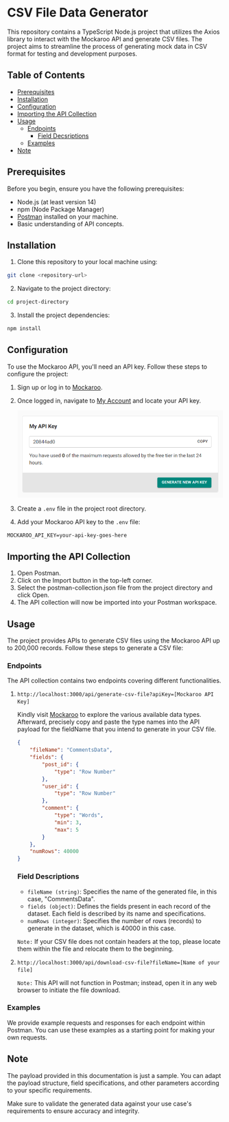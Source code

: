 # CSV File Data Generator
This repository contains a TypeScript Node.js project that utilizes the Axios library to interact with the Mockaroo API and generate CSV files. The project aims to streamline the process of generating mock data in CSV format for testing and development purposes.

## Table of Contents
- [Prerequisites](#prerequisites)
- [Installation](#installation)
- [Configuration](#configuration)
- [Importing the API Collection](#importing-the-api-collection)
- [Usage](#usage)
    - [Endpoints](#endpoints)
        - [Field Decsriptions](#field-descriptions)
    - [Examples](#examples)
- [Note](#note)

## Prerequisites
Before you begin, ensure you have the following prerequisites:

- Node.js (at least version 14)
- npm (Node Package Manager)
- [Postman](https://www.postman.com/downloads/) installed on your machine.
- Basic understanding of API concepts.

## Installation
1. Clone this repository to your local machine using:
```bash
git clone <repository-url>
```
2. Navigate to the project directory:
```bash 
cd project-directory
```
3. Install the project dependencies:
```bash
npm install
```

## Configuration
To use the Mockaroo API, you'll need an API key. Follow these steps to configure the project:

1. Sign up or log in to [Mockaroo](https://mockaroo.com/sign-in).
2. Once logged in, navigate to [My Account](https://mockaroo.com/myaccount) and locate your API key.

    ![Mockaroo API Key](image.png)

3. Create a `.env` file in the project root directory.
4. Add your Mockaroo API key to the `.env` file:
```
MOCKAROO_API_KEY=your-api-key-goes-here
```

## Importing the API Collection
1. Open Postman.
2. Click on the Import button in the top-left corner.
3. Select the postman-collection.json file from the project directory and click Open.
4. The API collection will now be imported into your Postman workspace.

## Usage
The project provides APIs to generate CSV files using the Mockaroo API up to 200,000 records. Follow these steps to generate a CSV file:

### Endpoints
The API collection contains two endpoints covering different functionalities. 

1. `http://localhost:3000/api/generate-csv-file?apiKey=[Mockaroo API Key]`

    Kindly visit [Mockaroo](https://mockaroo.com/) to explore the various available data types. Afterward, precisely copy and paste the type names into the API payload for the fieldName that you intend to generate in your CSV file.

    ```json
    {
        "fileName": "CommentsData",
        "fields": {
            "post_id": {
                "type": "Row Number"
            },
            "user_id": {
                "type": "Row Number"
            },
            "comment": {
                "type": "Words",
                "min": 3,
                "max": 5
            }
        },
        "numRows": 40000
    }
    ```

    ### Field Descriptions
    - `fileName (string)`: Specifies the name of the generated file, in this case, "CommentsData".
    - `fields (object)`: Defines the fields present in each record of the dataset. Each field is described by its name and specifications.
    - `numRows (integer)`: Specifies the number of rows (records) to generate in the dataset, which is 40000 in this case.

    `Note:` If your CSV file does not contain headers at the top, please locate them within the file and relocate them to the beginning.

2. `http://localhost:3000/api/download-csv-file?fileName=[Name of your file]`

    `Note:` This API will not function in Postman; instead, open it in any web browser to initiate the file download.

### Examples
We provide example requests and responses for each endpoint within Postman. You can use these examples as a starting point for making your own requests.

## Note
The payload provided in this documentation is just a sample. You can adapt the payload structure, field specifications, and other parameters according to your specific requirements.

Make sure to validate the generated data against your use case's requirements to ensure accuracy and integrity.